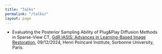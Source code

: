 ```yaml
---
title: "Talks"
permalink: "/talks/"
layout: page
---
```


- Evaluating the Posterior Sampling Ability of Plug&Play Diffusion Methods in Sparse-View CT, <a href="https://gdr-iasis.cnrs.fr/reunion/529/">GdR IASIS: Advances in Learning-Based Image Restoration</a>, 09/12/2024, Henri Poincaré Institute, Sorbonne University, Paris.
